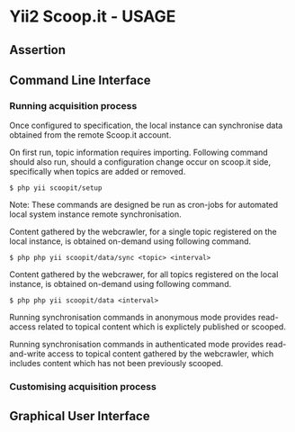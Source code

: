 # Yii2 Scoop.it - USAGE
## Assertion


## Command Line Interface

### Running acquisition process

Once configured to specification, the local instance can synchronise data obtained from the remote Scoop.it account.

On first run, topic information requires importing. Following command should also run, should a configuration change occur on scoop.it side, specifically when topics are added or removed.

```
$ php yii scoopit/setup
```


Note: These commands are designed be run as cron-jobs for automated local system instance remote synchronisation.

Content gathered by the webcrawler, for a single topic registered on the local instance, is obtained on-demand using following command.

```
$ php php yii scoopit/data/sync <topic> <interval>
```

Content gathered by the webcrawer, for all topics registered on the local instance, is obtained on-demand using following command.


```
$ php php yii scoopit/data <interval>
```

Running synchronisation commands in anonymous mode provides read-access related to topical content which is explictely published or scooped. 

Running synchronisation commands in authenticated mode provides read-and-write access to topical content gathered by the webcrawler, which includes content which has not been previously scooped.  



### Customising acquisition process 



## Graphical User Interface

